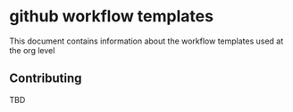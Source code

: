 # github workflow templates

This document contains information about the workflow templates used at the org level

## Contributing

TBD

 [//]: # (*****************************)
 [//]: # (INSERT IMAGE REFERENCES BELOW)
 [//]: # (*****************************)

 <!-- markdownlint-disable-file MD013 -->
